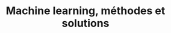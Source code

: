 ---
audience: Ingénieurs/chefs de projet souhaitant considérer les techniques d'apprentissage
  automatique dans la résolution de problèmes industriels.
duration: 4j  -  28h00
id: MLB
objectives:
- Comprendre les différents modèles d'apprentissage
- Modéliser un problème pratique sous forme abstraite
- Identifier les méthodes d'apprentissage pertinentes pour résoudre un problème
- Appliquer et évaluer les méthodes identifiées sur un problème
- Faire le lien entre les différentes techniques d'apprentissage
prerequisites: "Connaissances de base en Python et en statistiques de base (ou connaissances\
  \ équivalentes à celles apportées par le cours \"Modélisation statistique, l'essentiel\"\
  \ (Réf. STA)). Vérifiez que vous avez les prérequis nécessaires pour profiter pleinement\
  \ de cette formation en faisant \r\n                    ce test."
price: 990.0
program:
  parts:
  - demo: Prise en main de l'environnement Spark avec Python à l'aide de Jupyter Notebook.
      Visualiser plusieurs exemples de modèles fournis.
    items:
    - Le Big Data et le Machine Learning.
    - Les algorithmes d'apprentissage supervisés, non supervisés et par renforcement.
    - Les étapes de construction d'un modèle prédictif.
    - Détecter les valeurs aberrantes et traiter les données manquantes.
    - Comment choisir l'algorithme et les variables de l'algorithme ?
    num: 1
    title: Introduction au Machine Learning
  - items:
    - Les techniques de ré-échantillonnage en jeu d'apprentissage, de validation et
      de test.
    - Test de représentativité des données d'apprentissage.
    - Mesures de performance des modèles prédictifs.
    - Matrice de confusion, de coût et la courbe ROC et AUC.
    num: 2
    practice: Evaluation et comparaison des différents algorithmes sur les modèles
      fournis.
    title: Procédures d'évaluation de modèles
  - items:
    - Apprentissage statistique.
    - Conditionnement des données et réduction de dimension.
    - Machines à vecteurs supports et méthodes à noyaux.
    - Quantification vectorielle.
    - Réseaux de neurones et Deep Learning.
    - Ensemble learning et arbres de décision.
    - Les algorithmes de Bandits, optimisme face à l'incertitude.
    num: 3
    practice: Mise en œuvre des familles d'algorithmes en utilisant des jeux de données
      variés.
    title: Les modèles prédictifs, l'approche fréquentiste
  - items:
    - Principes d'inférence et d'apprentissage bayésiens.
    - 'Modèles graphiques : réseaux bayésiens, champs de Markov, inférence et apprentissage.'
    - 'Méthodes bayésiennes : Naive Bayes, mélanges de gaussiennes, processus gaussiens.'
    - 'Modèles markoviens : processus markoviens, chaînes de Markov, chaînes de Markov
      cachées, filtrage bayésien.'
    num: 4
    practice: Mise en œuvre des familles d'algorithmes en utilisant des jeux de données
      variés.
    title: Les modèles et apprentissages bayésiens
  - items:
    - Les spécificités liées au développement d'un modèle en environnement distribué.
    - Le déploiement Big Data avec Spark et la MLlib.
    - 'Le Cloud : Amazon, Microsoft Azure ML, IBM Bluemix...'
    - La maintenance du modèle.
    num: 5
    practice: Mise en production d'un modèle prédictif avec l'intégration dans des
      processus de batch et dans des flux de traitements.
    title: Machine Learning en production
short: Le Machine Learning couvre l'ensemble des méthodes et concepts qui permettent
  d'extraire automatiquement à partir de données, des modèles de prédiction et de
  prise de décision. Durant ce cours, vous mettrez en œuvre les différents algorithmes
  du domaine et appréhendez les bonnes pratiques d'un projet Machine Learning.
title: Machine learning, méthodes et solutions

---